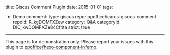 title: Giscus Comment Plugin
date: 2015-01-01
tags:
- Demo
comment:
    type: giscus
    repo: ppoffice/icarus-giscus-comment
    repoId: R_kgDOMFXZew
    category: Q&A
    categoryId: DIC_kwDOMFXZe84Cf4ta
    strict: true
---

<article class="message message-immersive is-warning">
<div class="message-body">
<i class="fas fa-exclamation-triangle mr-2"></i>This page is for demonstration only.
Please report your issues with this plugin to 
<a href="https://github.com/ppoffice/hexo-component-inferno">ppoffice/hexo-component-inferno</a>.
</div>
</article>
